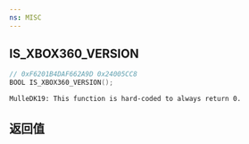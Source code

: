 ```yaml
---
ns: MISC
---
```

## IS_XBOX360_VERSION

```c
// 0xF6201B4DAF662A9D 0x24005CC8
BOOL IS_XBOX360_VERSION();
```

```
MulleDK19: This function is hard-coded to always return 0.  
```

## 返回值
